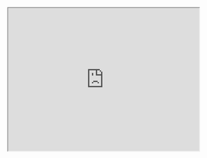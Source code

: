 


<iframe height=330 width=440 src='https://www.bilibili.com/video/BV17a4y177Qz?from=search&seid=6097155003045016840'>
